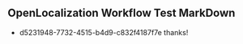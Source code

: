 ## OpenLocalization Workflow Test MarkDown
* d5231948-7732-4515-b4d9-c832f4187f7e thanks!

<!--HONumber=Jul16_HO4-->


